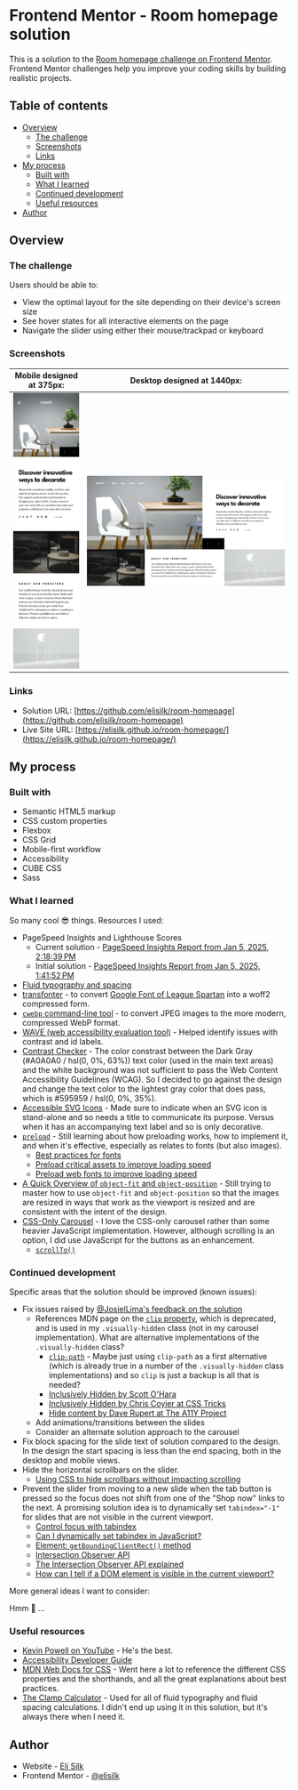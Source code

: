 # Frontend Mentor - Room homepage solution

This is a solution to the [Room homepage challenge on Frontend Mentor](https://www.frontendmentor.io/challenges/room-homepage-BtdBY_ENq). Frontend Mentor challenges help you improve your coding skills by building realistic projects.

## Table of contents

- [Overview](#overview)
  - [The challenge](#the-challenge)
  - [Screenshots](#screenshots)
  - [Links](#links)
- [My process](#my-process)
  - [Built with](#built-with)
  - [What I learned](#what-i-learned)
  - [Continued development](#continued-development)
  - [Useful resources](#useful-resources)
- [Author](#author)

## Overview

### The challenge

Users should be able to:

- View the optimal layout for the site depending on their device's screen size
- See hover states for all interactive elements on the page
- Navigate the slider using either their mouse/trackpad or keyboard

### Screenshots

|        Mobile designed at 375px:         | Desktop designed at 1440px:               |
| :--------------------------------------: | ----------------------------------------- |
| ![](./screenshots/screenshot-mobile.png) | ![](./screenshots/screenshot-desktop.png) |

### Links

- Solution URL: [https://github.com/elisilk/room-homepage](https://github.com/elisilk/room-homepage)
- Live Site URL: [https://elisilk.github.io/room-homepage/](https://elisilk.github.io/room-homepage/)

## My process

### Built with

- Semantic HTML5 markup
- CSS custom properties
- Flexbox
- CSS Grid
- Mobile-first workflow
- Accessibility
- CUBE CSS
- Sass

### What I learned

So many cool 😎 things. Resources I used:

- PageSpeed Insights and Lighthouse Scores
  - Current solution - [PageSpeed Insights Report from Jan 5, 2025, 2:18:39 PM](https://pagespeed.web.dev/analysis/https-elisilk-github-io-room-homepage/j2mugffcew)
  - Initial solution - [PageSpeed Insights Report from Jan 5, 2025, 1:41:52 PM](https://pagespeed.web.dev/analysis/https-elisilk-github-io-room-homepage/zbvq0hpzy0)
- [Fluid typography and spacing](https://royalfig.github.io/fluid-typography-calculator/)
- [transfonter](https://transfonter.org/) - to convert [Google Font of League Spartan](https://fonts.google.com/specimen/League+Spartan) into a woff2 compressed form.
- [`cwebp` command-line tool](https://web.dev/articles/serve-images-webp) - to convert JPEG images to the more modern, compressed WebP format.
- [WAVE (web accessibility evaluation tool)](https://wave.webaim.org/report#/https://elisilk.github.io/room-homepage/) - Helped identify issues with contrast and id labels.
- [Contrast Checker](https://webaim.org/resources/contrastchecker/) - The color constrast between the Dark Gray (#A0A0A0 / hsl(0, 0%, 63%)) text color (used in the main text areas) and the white background was not sufficient to pass the Web Content Accessibility Guidelines (WCAG). So I decided to go against the design and change the text color to the lightest gray color that does pass, which is #595959 / hsl(0,
  0%,
  35%).
- [Accessible SVG Icons](https://css-tricks.com/accessible-svg-icons/) - Made sure to indicate when an SVG icon is stand-alone and so needs a title to communicate its purpose. Versus when it has an accompanying text label and so is only decorative.
- [`preload`](https://developer.mozilla.org/en-US/docs/Web/HTML/Attributes/rel/preload) - Still learning about how preloading works, how to implement it, and when it's effective, especially as relates to fonts (but also images).
  - [Best practices for fonts](https://web.dev/articles/font-best-practices)
  - [Preload critical assets to improve loading speed](https://web.dev/articles/preload-critical-assets)
  - [Preload web fonts to improve loading speed](https://web.dev/articles/codelab-preload-web-fonts)
- [A Quick Overview of `object-fit` and `object-position`](https://css-tricks.com/on-object-fit-and-object-position/) - Still trying to master how to use `object-fit` and `object-position` so that the images are resized in ways that work as the viewport is resized and are consistent with the intent of the design.
- [CSS-Only Carousel](https://css-tricks.com/css-only-carousel/) - I love the CSS-only carousel rather than some heavier JavaScript implementation. However, although scrolling is an option, I did use JavaScript for the buttons as an enhancement.
  - [`scrollTo()`](https://developer.mozilla.org/en-US/docs/Web/API/Element/scrollTo)

### Continued development

Specific areas that the solution should be improved (known issues):

- Fix issues raised by [@JosielLima's feedback on the solution](https://www.frontendmentor.io/solutions/homepage-with-lightweight-scrollable-slider-MNlW0cZQZK)
  - References MDN page on the [`clip` property](https://developer.mozilla.org/en-US/docs/Web/CSS/clip), which is deprecated, and is used in my `.visually-hidden` class (not in my carousel implementation). What are alternative implementations of the `.visually-hidden` class?
    - [`clip-path`](https://developer.mozilla.org/en-US/docs/Web/CSS/clip-path) - Maybe just using `clip-path` as a first alternative (which is already true in a number of the `.visually-hidden` class implementations) and so `clip` is just a backup is all that is needed?
    - [Inclusively Hidden by Scott O'Hara](https://www.scottohara.me/blog/2017/04/14/inclusively-hidden.html)
    - [Inclusively Hidden by Chris Coyier at CSS Tricks](https://css-tricks.com/inclusively-hidden/)
    - [Hide content by Dave Rupert at The A11Y Project](https://www.a11yproject.com/posts/how-to-hide-content/)
  - Add animations/transitions between the slides
  - Consider an alternate solution approach to the carousel
- Fix block spacing for the slide text of solution compared to the design. In the design the start spacing is less than the end spacing, both in the desktop and mobile views.
- Hide the horizontal scrollbars on the slider.
  - [Using CSS to hide scrollbars without impacting scrolling](https://blog.logrocket.com/hide-scrollbar-without-impacting-scrolling-css/)
- Prevent the slider from moving to a new slide when the tab button is pressed so the focus does not shift from one of the "Shop now" links to the next. A promising solution idea is to dynamically set `tabindex="-1"` for slides that are not visible in the current viewport.
  - [Control focus with tabindex](https://web.dev/articles/control-focus-with-tabindex)
  - [Can I dynamically set tabindex in JavaScript?](https://stackoverflow.com/questions/3772438/can-i-dynamically-set-tabindex-in-javascript)
  - [Element: `getBoundingClientRect()` method](https://developer.mozilla.org/en-US/docs/Web/API/Element/getBoundingClientRect)
  - [Intersection Observer API](https://developer.mozilla.org/en-US/docs/Web/API/Intersection_Observer_API)
  - [The Intersection Observer API explained](https://pawelgrzybek.com/the-intersection-observer-api-explained/)
  - [How can I tell if a DOM element is visible in the current viewport?](https://stackoverflow.com/questions/123999/how-can-i-tell-if-a-dom-element-is-visible-in-the-current-viewport)

More general ideas I want to consider:

Hmm 🤔 ...

### Useful resources

- [Kevin Powell on YouTube](https://www.youtube.com/@KevinPowell) - He's the best.
- [Accessibility Developer Guide](https://www.accessibility-developer-guide.com/)
- [MDN Web Docs for CSS](https://developer.mozilla.org/en-US/docs/Web/CSS) - Went here a lot to reference the different CSS properties and the shorthands, and all the great explanations about best practices.
- [The Clamp Calculator](https://royalfig.github.io/fluid-typography-calculator/) - Used for all of fluid typography and fluid spacing calculations. I didn't end up using it in this solution, but it's always there when I need it.

## Author

- Website - [Eli Silk](https://github.com/elisilk)
- Frontend Mentor - [@elisilk](https://www.frontendmentor.io/profile/elisilk)
